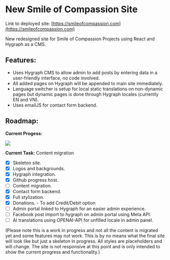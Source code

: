 # New Smile of Compassion Site
Link to deployed site: [https://smileofcompassion.com](https://smileofcompassion.com)

New redesigned site for Smile of Compassion Projects using React and Hygraph as a CMS.

## Features:
- Uses Hygraph CMS to allow admin to add posts by entering data in a user-friendly interface, no code involved.
- All added pages on Hygraph will be appended to main site immediately.
- Language switcher is setup for local static translations on non-dynamic pages but dynamic pages is done through Hygraph locales (currently EN and VN).
- Uses emailJS for contact form backend.

## Roadmap:

**Current Progess:**

![](https://geps.dev/progress/85)



**Current Task:** Content migration

- [x] Skeleton site.
- [x] Logos and backgrounds.
- [x] Hygraph integration. 
- [x] Github progress host.
- [ ] Content migration.
- [x] Contact form backend.
- [x] Full stylization.
- [x] Donations. - To add Credit/Debit option
- [ ] Admin portal linked to Hygraph for an easier admin experience.
- [ ] Facebook post import to hygraph on admin portal using Meta API.
- [ ] AI translations using OPENAI-API for unfilled locale in admin panel.

(Please note this is a work in progress and not all the content is migrated yet and some features may not work. This is by no means what the final site will look like but just a skeleton in progress. All styles are placeholders and will change. The site is not responsive at this point and is only intended to show the current progress and functionality.)
